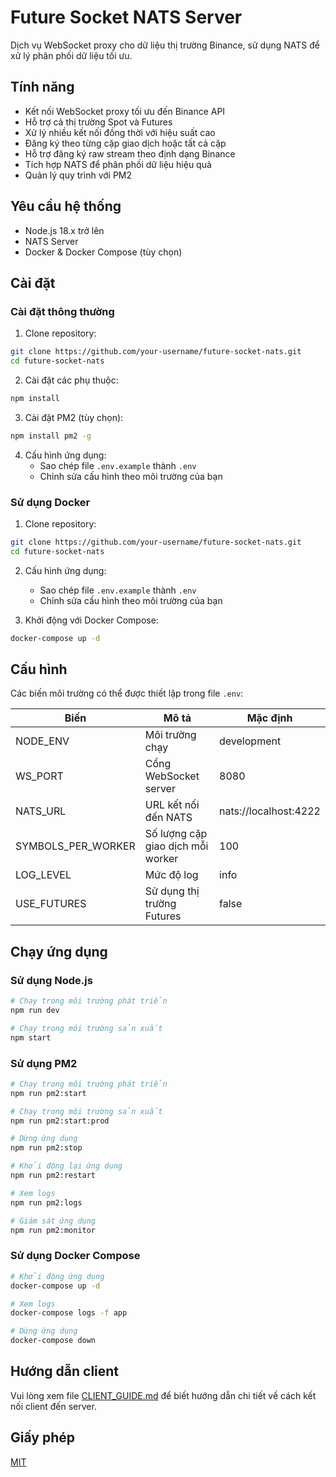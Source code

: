 # Future Socket NATS Server

Dịch vụ WebSocket proxy cho dữ liệu thị trường Binance, sử dụng NATS để xử lý phân phối dữ liệu tối ưu.

## Tính năng

- Kết nối WebSocket proxy tối ưu đến Binance API
- Hỗ trợ cả thị trường Spot và Futures
- Xử lý nhiều kết nối đồng thời với hiệu suất cao
- Đăng ký theo từng cặp giao dịch hoặc tất cả cặp
- Hỗ trợ đăng ký raw stream theo định dạng Binance
- Tích hợp NATS để phân phối dữ liệu hiệu quả
- Quản lý quy trình với PM2

## Yêu cầu hệ thống

- Node.js 18.x trở lên
- NATS Server
- Docker & Docker Compose (tùy chọn)

## Cài đặt

### Cài đặt thông thường

1. Clone repository:
```bash
git clone https://github.com/your-username/future-socket-nats.git
cd future-socket-nats
```

2. Cài đặt các phụ thuộc:
```bash
npm install
```

3. Cài đặt PM2 (tùy chọn):
```bash
npm install pm2 -g
```

4. Cấu hình ứng dụng:
   - Sao chép file `.env.example` thành `.env`
   - Chỉnh sửa cấu hình theo môi trường của bạn

### Sử dụng Docker

1. Clone repository:
```bash
git clone https://github.com/your-username/future-socket-nats.git
cd future-socket-nats
```

2. Cấu hình ứng dụng:
   - Sao chép file `.env.example` thành `.env`
   - Chỉnh sửa cấu hình theo môi trường của bạn

3. Khởi động với Docker Compose:
```bash
docker-compose up -d
```

## Cấu hình

Các biến môi trường có thể được thiết lập trong file `.env`:

| Biến | Mô tả | Mặc định |
|------|-------|----------|
| NODE_ENV | Môi trường chạy | development |
| WS_PORT | Cổng WebSocket server | 8080 |
| NATS_URL | URL kết nối đến NATS | nats://localhost:4222 |
| SYMBOLS_PER_WORKER | Số lượng cặp giao dịch mỗi worker | 100 |
| LOG_LEVEL | Mức độ log | info |
| USE_FUTURES | Sử dụng thị trường Futures | false |

## Chạy ứng dụng

### Sử dụng Node.js

```bash
# Chạy trong môi trường phát triển
npm run dev

# Chạy trong môi trường sản xuất
npm start
```

### Sử dụng PM2

```bash
# Chạy trong môi trường phát triển
npm run pm2:start

# Chạy trong môi trường sản xuất
npm run pm2:start:prod

# Dừng ứng dụng
npm run pm2:stop

# Khởi động lại ứng dụng
npm run pm2:restart

# Xem logs
npm run pm2:logs

# Giám sát ứng dụng
npm run pm2:monitor
```

### Sử dụng Docker Compose

```bash
# Khởi động ứng dụng
docker-compose up -d

# Xem logs
docker-compose logs -f app

# Dừng ứng dụng
docker-compose down
```

## Hướng dẫn client

Vui lòng xem file [CLIENT_GUIDE.md](CLIENT_GUIDE.md) để biết hướng dẫn chi tiết về cách kết nối client đến server.

## Giấy phép

[MIT](LICENSE) 